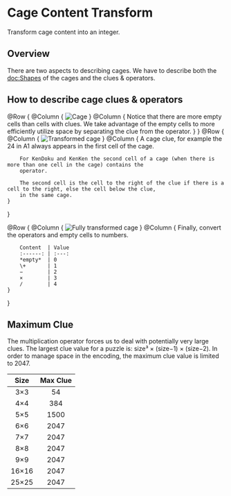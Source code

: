 # Cage Content Transform

Transform cage content into an integer.

## Overview

There are two aspects to describing cages. We have to describe both the <doc:Shapes> of the cages and the clues & operators.

## How to describe cage clues & operators

@Row {
    @Column {
        ![Cage](Cage)
    }
    @Column {
        Notice that there are more empty cells than cells with clues. We take advantage of the empty
        cells to more efficiently utilize space by separating the clue from the operator. 
    }
}
@Row {
    @Column {
        ![Transformed cage](CageTransformed)
    }
    @Column {
        A cage clue, for example the 24 in A1 always appears in the first cell of the cage. 

        For KenDoku and KenKen the second cell of a cage (when there is more than one cell in the cage) contains the
        operator. 
        
        The second cell is the cell to the right of the clue if there is a cell to the right, else the cell below the clue,
        in the same cage.
    }
}

@Row {
    @Column {
        ![Fully transformed cage](CageFullyTransformed)
    }
    @Column {
        Finally, convert the operators and empty cells to numbers.

        Content  | Value
        :------: | :---:
        *empty*  | 0
        \+       | 1
        −        | 2
        ×        | 3
        ∕        | 4
    }
}

## Maximum Clue

The multiplication operator forces us to deal with potentially very large clues. The largest clue value for a puzzle
is: size³ × (size−1) × (size−2). In order to manage space in the encoding, the maximum clue
value is limited to 2047.

Size    | Max Clue
:--:    | :------:
3×3     | 54
4×4     | 384
5×5     | 1500
6×6     | 2047
7×7     | 2047
8×8     | 2047
9×9     | 2047
16×16   | 2047
25×25   | 2047
